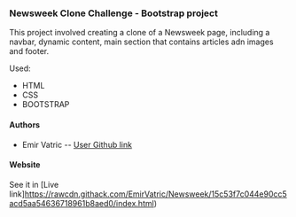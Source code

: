 ### Newsweek Clone Challenge - Bootstrap project

This project involved creating a clone of a Newsweek page, including a navbar, dynamic content, main section that contains articles adn images and footer.

Used:

- HTML
- CSS
- BOOTSTRAP

#### Authors
- Emir Vatric -- [User Github link](https://github.com/EmirVatric)

#### Website
See it in [Live link]https://rawcdn.githack.com/EmirVatric/Newsweek/15c53f7c044e90cc5acd5aa54636718961b8aed0/index.html)

